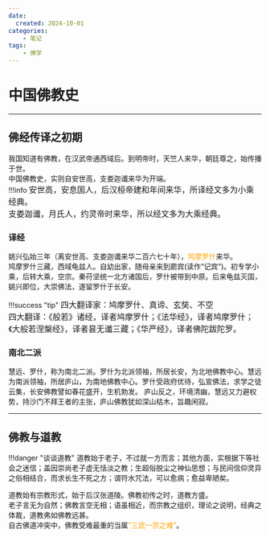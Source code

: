 ```yaml
---
date:
  created: 2024-10-01
categories: 
    - 笔记
tags:
    - 佛学
---
```


# 中国佛教史

------

## 佛经传译之初期

我国知道有佛教，在汉武帝通西域后。到明帝时，天竺人来华，朝廷尊之，始传播于世。  
中国佛教史，实则自安世高，支娄迦谶来华为开端。  
!!!info 
    <font size=3>安世高，安息国人，后汉桓帝建和年间来华，所译经文多为小乘经典。  
    支娄迦谶，月氏人，约灵帝时来华，所以经文多为大乘经典。</font>

### 译经
姚兴弘始三年（离安世高、支娄迦谶来华二百六七十年），<font color='orange' >鸠摩罗什</font>来华。  
鸠摩罗什三藏，西域龟兹人。自幼出家，随母亲来到罽宾(读作“记宾”)。初专学小乘，后转大乘，空宗。秦苻坚统一北方诸国后，罗什被带到中原。后来龟兹灭国，姚兴即位，大崇佛法，遂留罗什于长安。

!!!success "tip" 
    <font size=3>四大翻译家：鸠摩罗什、真谛、玄奘、不空  
    四大翻译：《般若》诸经，译者鸠摩罗什；《法华经》，译者鸠摩罗什；《大般若涅槃经》，译者昙无谶三藏；《华严经》，译者佛陀跋陀罗。</font>
### 南北二派
慧远、罗什，称为南北二派。罗什为北派领袖，所居长安，为北地佛教中心。慧远为南派领袖，所居庐山，为南地佛教中心。罗什受政府优待，弘宣佛法，求学之徒云集，长安佛教譬如春花盛开，生机勃发。
庐山反之，环境清幽，慧远又力避权势，持沙门不拜王者的主张，庐山佛教犹如深山枯木，旨趣闲寂。

------

## 佛教与道教

!!!danger "谈谈道教"
    道教始于老子，不过就一方而言；其他方面，实根据下等社会之迷信；盖因崇尚老子虚无恬淡之教；生超俗脱尘之神仙思想；与民间信仰灵异之俗相结合，而求长生不死之方；谓符水咒法，可以愈病；愈益卑陋矣。

道教始有宗教形式，始于后汉张道陵。佛教初传之时，道教方盛。  
老子言无为自然；佛教言空无相；语虽相近，而宗教之组织，理论之说明，经典之体裁，道教弗如佛教远甚。  
自古佛道冲突中，佛教受难最重的当属<font color='orange'>“三武一宗之难”</font>。